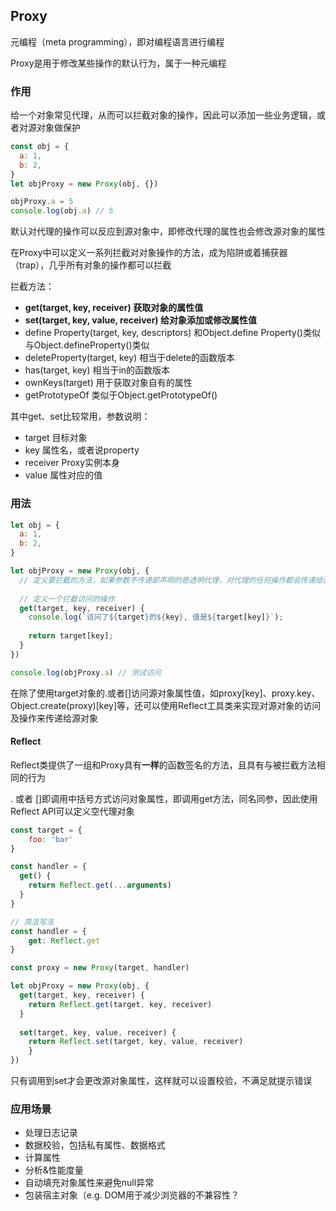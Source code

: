 ## Proxy

元编程（meta programming），即对编程语言进行编程

Proxy是用于修改某些操作的默认行为，属于一种元编程

### 作用

给一个对象常见代理，从而可以拦截对象的操作，因此可以添加一些业务逻辑，或者对源对象做保护

```js
const obj = {
  a: 1,
  b: 2,
}
let objProxy = new Proxy(obj, {})

objProxy.a = 5
console.log(obj.a) // 5
```

默认对代理的操作可以反应到源对象中，即修改代理的属性也会修改源对象的属性

在Proxy中可以定义一系列拦截对对象操作的方法，成为陷阱或着捕获器（trap），几乎所有对象的操作都可以拦截

拦截方法：

- **get(target, key, receiver) 获取对象的属性值**
- **set(target, key, value, receiver) 给对象添加或修改属性值**
- define Property(target, key, descriptors) 和Object.define Property()类似 与Object.defineProperty()类似
- deleteProperty(target, key) 相当于delete的函数版本
- has(target, key) 相当于in的函数版本
- ownKeys(target) 用于获取对象自有的属性
- getPrototypeOf 类似于Object.getPrototypeOf()

其中get、set比较常用，参数说明：

- target 目标对象
- key 属性名，或者说property
- receiver Proxy实例本身
- value 属性对应的值

###  用法

```js
let obj = {
  a: 1,
  b: 2,
}

let objProxy = new Proxy(obj, {
  // 定义要拦截的方法，如果参数不传递即声明的是透明代理，对代理的任何操作都会传递给源对象
  
  // 定义一个拦截访问的操作
  get(target, key, receiver) {
    console.log(`访问了${target}的${key}, 值是${target[key]}`);
    
    return target[key];
  }
})

console.log(objProxy.a)	// 测试访问
```

在除了使用target对象的.或者[]访问源对象属性值，如proxy[key]、proxy.key、Object.create(proxy)[key]等，还可以使用Reflect工具类来实现对源对象的访问及操作来传递给源对象

#### Reflect

Reflect类提供了一组和Proxy具有**一样**的函数签名的方法，且具有与被拦截方法相同的行为

. 或者 []即调用中括号方式访问对象属性，即调用get方法，同名同参，因此使用Reflect API可以定义空代理对象

```js
const target = {
	foo: 'bar'
}

const handler = {
  get() {
    return Reflect.get(...arguments)
  }
}

// 简洁写法
const handler = {
	get: Reflect.get
}

const proxy = new Proxy(target, handler)

```



```js
let objProxy = new Proxy(obj, {
  get(target, key, receiver) {
    return Reflect.get(target, key, receiver)
  }
  
  set(target, key, value, receiver) {
  	return Reflect.set(target, key, value, receiver)
	}
})
```



只有调用到set才会更改源对象属性，这样就可以设置校验，不满足就提示错误

### 应用场景

- 处理日志记录
- 数据校验，包括私有属性、数据格式
- 计算属性
- 分析&性能度量
- 自动填充对象属性来避免null异常
- 包装宿主对象（e.g. DOM用于减少浏览器的不兼容性？

